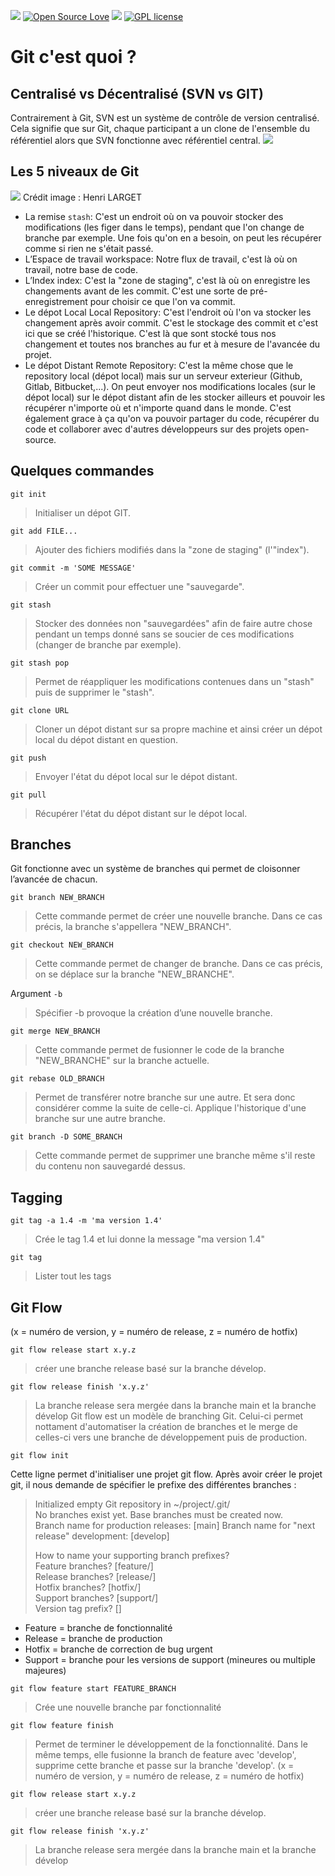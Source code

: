 ![](https://img.shields.io/badge/GitHub-100000?style=for-the-badge&logo=github&logoColor=white)
[![Open Source Love](https://badges.frapsoft.com/os/v2/open-source.svg?v=103)](https://github.com/ellerbrock/open-source-badges/)
![](https://img.shields.io/badge/Made%20with-Markdown-1f425f.svg)
[![GPL license](https://img.shields.io/badge/License-GPL-blue.svg)](http://perso.crans.org/besson/LICENSE.html)

# Git c'est quoi ?

## Centralisé vs Décentralisé (SVN vs GIT)

Contrairement à Git, SVN est un système de contrôle de version centralisé. Cela signifie que sur Git, chaque participant a un clone de l'ensemble du référentiel alors que SVN fonctionne avec référentiel central. 
![](https://i.imgur.com/1y5hsmC.jpg)


## Les 5 niveaux de Git

![](https://i.imgur.com/00plXRF.png)
Crédit image : Henri LARGET

* La remise `stash`: C'est un endroit où on va pouvoir stocker des modifications (les figer dans le temps), pendant que l'on change de branche par exemple. Une fois qu'on en a besoin, on peut les récupérer comme si rien ne s'était passé.
* L’Espace de travail workspace: Notre flux de travail, c'est là où on travail, notre base de code.
* L’Index index: C'est la "zone de staging", c'est là où on enregistre les changements avant de les commit. C'est une sorte de pré-enregistrement pour choisir ce que l'on va commit.
* Le dépot Local Local Repository: C'est l'endroit où l'on va stocker les changement après avoir commit. C'est le stockage des commit et c'est ici que se créé l'historique. C'est là que sont stocké tous nos changement et toutes nos branches au fur et à mesure de l'avancée du projet.
* Le dépot Distant Remote Repository: C'est la même chose que le repository local (dépot local) mais sur un serveur exterieur (Github, Gitlab, Bitbucket,...). On peut envoyer nos modifications locales (sur le dépot local) sur le dépot distant afin de les stocker ailleurs et pouvoir les récupérer n'importe où et n'importe quand dans le monde. C'est également grace à ça qu'on va pouvoir partager du code, récupérer du code et collaborer avec d'autres développeurs sur des projets open-source.


## Quelques commandes

`git init`
> Initialiser un dépot GIT.

`git add FILE...`
> Ajouter des fichiers modifiés dans la "zone de staging" (l'"index").

`git commit -m 'SOME MESSAGE'`

> Créer un commit pour effectuer une "sauvegarde".

`git stash`
> Stocker des données non "sauvegardées" afin de faire autre chose pendant un temps donné sans se soucier de ces modifications (changer de branche par exemple).

`git stash pop`
> Permet de réappliquer les modifications contenues dans un "stash" puis de supprimer le "stash".

`git clone URL`
> Cloner un dépot distant sur sa propre machine et ainsi créer un dépot local du dépot distant en question.

`git push`
> Envoyer l'état du dépot local sur le dépot distant.

`git pull` 
> Récupérer l'état du dépot distant sur le dépot local.

## Branches
Git fonctionne avec un système de branches qui permet de cloisonner l’avancée de chacun.

`git branch NEW_BRANCH` 
> Cette commande permet de créer une nouvelle branche. Dans ce cas précis, la branche s'appellera "NEW_BRANCH".

`git checkout NEW_BRANCH`
> Cette commande permet de changer de branche. Dans ce cas précis, on se déplace sur la branche "NEW_BRANCHE".

Argument `-b`
> Spécifier -b provoque la création d’une nouvelle branche.

`git merge NEW_BRANCH`
> Cette commande permet de fusionner le code de la branche "NEW_BRANCHE" sur la branche actuelle. 

`git rebase OLD_BRANCH`
> Permet de transférer notre branche sur une autre. Et sera donc considérer comme la suite de celle-ci.
> Applique l'historique d'une branche sur une autre branche.

`git branch -D SOME_BRANCH`
> Cette commande permet de supprimer une branche même s'il reste du contenu non sauvegardé dessus.

## Tagging

`git tag -a 1.4 -m 'ma version 1.4'`
> Crée le tag 1.4 et lui donne la message "ma version 1.4"

`git tag`
> Lister tout les tags


## Git Flow

(x = numéro de version, y = numéro de release, z = numéro de hotfix)

`git flow release start x.y.z` 
> créer une branche release basé sur la branche dévelop. 

`git flow release finish 'x.y.z'`
> La branche release sera mergée dans la branche main et la branche dévelop
 Git flow est un modèle de branching Git. Celui-ci permet nottament d'automatiser la création de branches et le merge de celles-ci vers une branche de développement puis de production.

`git flow init`

 Cette ligne permet d'initialiser une projet git flow. Après avoir créer le projet git, il nous demande de spécifier le prefixe des différentes branches :

 > Initialized empty Git repository in ~/project/.git/
 > <br>
 > No branches exist yet. Base branches must be created now.
 > <br>
 > Branch name for production releases: [main]
 > Branch name for "next release" development: [develop]
 > 
 > How to name your supporting branch prefixes?
 > <br>
 > Feature branches? [feature/]
 > <br>
 > Release branches? [release/]
 > <br>
 > Hotfix branches? [hotfix/]
 > <br>
 > Support branches? [support/]
 > <br>
 > Version tag prefix? []

 - Feature = branche de fonctionnalité
 - Release = branche de production
 - Hotfix = branche de correction de bug urgent
 - Support = branche pour les versions de support (mineures ou multiple majeures)

`git flow feature start FEATURE_BRANCH`
 > Crée une nouvelle branche par fonctionnalité

`git flow feature finish`
 > Permet de terminer le développement de la fonctionnalité. Dans le même temps, elle fusionne la branch de feature avec 'develop', supprime cette branche et passe sur la branche 'develop'.
 (x = numéro de version, y = numéro de release, z = numéro de hotfix)

`git flow release start x.y.z` 
 > créer une branche release basé sur la branche dévelop. 

`git flow release finish 'x.y.z'`
 > La branche release sera mergée dans la branche main et la branche dévelop
